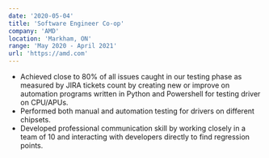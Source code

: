```yaml
---
date: '2020-05-04'
title: 'Software Engineer Co-op'
company: 'AMD'
location: 'Markham, ON'
range: 'May 2020 - April 2021'
url: 'https://amd.com'
---
```


- Achieved close to 80% of all issues caught in our testing phase as measured by JIRA tickets count by creating new or improve on automation programs written in Python and Powershell for
  testing driver on CPU/APUs.
- Performed both manual and automation testing for drivers on different chipsets.
- Developed professional communication skill by working closely in a team of 10 and interacting with developers directly to find regression points.
